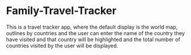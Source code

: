 # Family-Travel-Tracker
This is a travel tracker app, where the default display is the world map, outlines by countries and the user can enter the name of the country they have visited and that country will be highlighted and the total number of countries visited by the user will be displayed.
